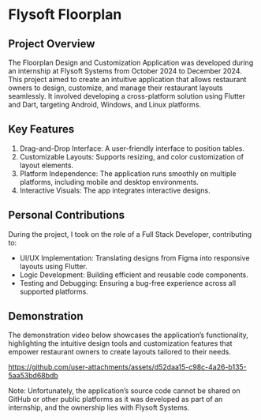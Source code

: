 # Flysoft Floorplan
## Project Overview
The Floorplan Design and Customization Application was developed during an internship at Flysoft Systems from October 2024 to December 2024. This project aimed to create an intuitive application that allows restaurant owners to design, customize, and manage their restaurant layouts seamlessly. It involved developing a cross-platform solution using Flutter and Dart, targeting Android, Windows, and Linux platforms.

## Key Features
1. Drag-and-Drop Interface: A user-friendly interface to position tables.
2. Customizable Layouts: Supports resizing, and color customization of layout elements.
3. Platform Independence: The application runs smoothly on multiple platforms, including mobile and desktop environments.
4. Interactive Visuals: The app integrates interactive designs.

## Personal Contributions
During the project, I took on the role of a Full Stack Developer, contributing to:
- UI/UX Implementation: Translating designs from Figma into responsive layouts using Flutter.
- Logic Development: Building efficient and reusable code components.
- Testing and Debugging: Ensuring a bug-free experience across all supported platforms.

## Demonstration
The demonstration video below showcases the application’s functionality, highlighting the intuitive design tools and customization features that empower restaurant owners to create layouts tailored to their needs.

https://github.com/user-attachments/assets/d52daa15-c98c-4a26-b135-5aa53bd68bdb

Note: Unfortunately, the application’s source code cannot be shared on GitHub or other public platforms as it was developed as part of an internship, and the ownership lies with Flysoft Systems.
